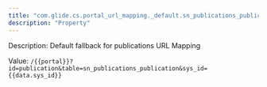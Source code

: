```yaml
---
title: "com.glide.cs.portal_url_mapping._default.sn_publications_publication"
description: "Property"
---
```


Description: Default fallback for publications URL Mapping

Value: `/{{portal}}?id=publication&table=sn_publications_publication&sys_id={{data.sys_id}}`